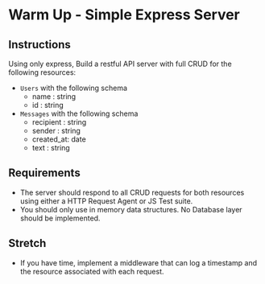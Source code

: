 # Warm Up - Simple Express Server

## Instructions

Using only express, Build a restful API server with full CRUD for the following resources:

- `Users` with the following schema
  - name : string
  - id : string
- `Messages` with the following schema
  - recipient : string
  - sender : string
  - created_at: date
  - text : string

## Requirements

- The server should respond to all CRUD requests for both resources using either a HTTP Request Agent or JS Test suite.
- You should only use in memory data structures.  No Database layer should be implemented.

## Stretch

- If you have time, implement a middleware that can log a timestamp and the resource associated with each request.
